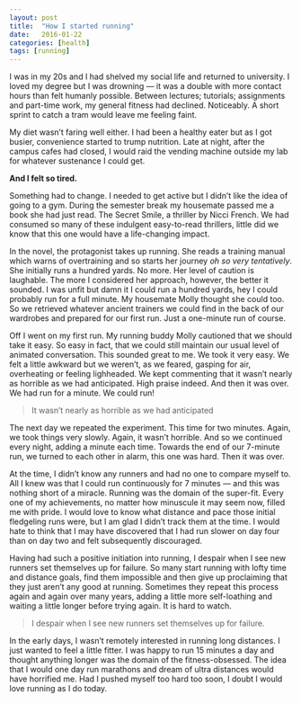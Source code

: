 ```yaml
---
layout: post
title:  "How I started running"
date:   2016-01-22
categories: [health]
tags: [running]
---
```


I was in my 20s and I had shelved my social life and returned to university. I loved my degree but I was drowning — it was a double with more contact hours than felt humanly possible. Between lectures; tutorials; assignments and part-time work, my general fitness had declined. Noticeably. A short sprint to catch a tram would leave me feeling faint. <!--more-->

My diet wasn’t faring well either. I had been a healthy eater but as I got busier, convenience started to trump nutrition. Late at night, after the campus cafes had closed, I would raid the vending machine outside my lab for whatever sustenance I could get.

**And I felt so tired.**

Something had to change. I needed to get active but I didn’t like the idea of going to a gym. During the semester break my housemate passed me a book she had just read. The Secret Smile, a thriller by Nicci French. We had consumed so many of these indulgent easy-to-read thrillers, little did we know that this one would have a life-changing impact. 

In the novel, the protagonist takes up running. She reads a training manual which warns of overtraining and so starts her journey _oh so very tentatively_. She initially runs a hundred yards. No more. Her level of caution is laughable. The more I considered her approach, however, the better it sounded. I was unfit but damn it I could run a hundred yards, hey I could probably run for a full minute. My housemate Molly thought she could too. So we retrieved whatever ancient trainers we could find in the back of our wardrobes and prepared for our first run. Just a one-minute run of course.

Off I went on my first run. My running buddy Molly cautioned that we should take it easy. So easy in fact, that we could still maintain our usual level of animated conversation. This sounded great to me. We took it very easy.
We felt a little awkward but we weren’t, as we feared, gasping for air, overheating or feeling lighheaded. We kept commenting that it wasn’t nearly as horrible as we had anticipated. High praise indeed. And then it was over. We had run for a minute. We could run!


> It wasn’t nearly as horrible as we had anticipated

The next day we repeated the experiment. This time for two minutes. Again, we took things very slowly. Again, it wasn’t horrible. And so we continued every night, adding a minute each time. Towards the end of our 7-minute run, we turned to each other in alarm, this one was hard. Then it was over.

At the time, I didn’t know any runners and had no one to compare myself to. All I knew was that I could run continuously for 7 minutes — and this was nothing short of a miracle. Running was the domain of the super-fit. Every one of my achievements, no matter how minuscule it may seem now, filled me with pride.
I would love to know what distance and pace those initial fledgeling runs were, but I am glad I didn’t track them at the time. I would hate to think that I may have discovered that I had run slower on day four than on day two and felt subsequently discouraged.

Having had such a positive initiation into running, I despair when I see new runners set themselves up for failure. So many start running with lofty time and distance goals, find them impossible and then give up proclaiming that they just aren’t any good at running. Sometimes they repeat this process again and again over many years, adding a little more self-loathing and waiting a little longer before trying again. It is hard to watch.

> I despair when I see new runners set themselves up for failure.

In the early days, I wasn’t remotely interested in running long distances. I just wanted to feel a little fitter. I was happy to run 15 minutes a day and thought anything longer was the domain of the fitness-obsessed. The idea that I would one day run marathons and dream of ultra distances would have horrified me. Had I pushed myself too hard too soon, I doubt I would love running as I do today.
